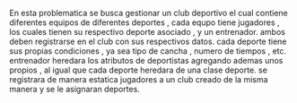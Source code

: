 En esta problematica se busca gestionar un club deportivo el cual contiene diferentes equipos de diferentes deportes , cada equpo tiene jugadores , los cuales tienen su respectivo deporte asociado , y un entrenador. ambos deben registrarse en el club con sus respectivos datos.
cada deporte tiene sus propias condiciones , ya sea tipo de cancha , numero de tiempos , etc. entrenador heredara los atributos de deportistas agregando ademas unos propios , al igual que cada deporte heredara de una clase deporte. se registrara de manera estatica jugadores a un club creado de la misma manera y se le asignaran deportes.
